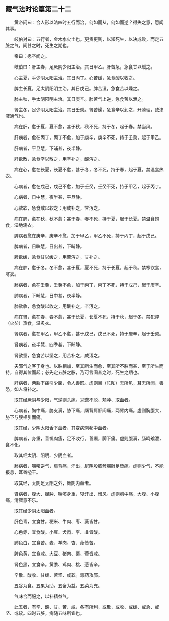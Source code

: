 ## 藏气法时论篇第二十二


&emsp;&emsp;黄帝问曰：合人形以法四时五行而治，何如而从，何如而逆？得失之意，愿闻其事。

&emsp;&emsp;岐伯对曰：五行者，金木水火土也。更贵更贱，以知死生，以决成败，而定五脏之气，间甚之时，死生之期也。

&emsp;&emsp;帝曰：愿卒闻之。

&emsp;&emsp;岐伯曰：肝主春，足厥阴少阳主治。其日甲乙。肝苦急，急食甘以缓之。

&emsp;&emsp;心主夏，手少阴太阳主治。其日丙丁。心苦缓，急食酸以收之。

&emsp;&emsp;脾主长夏，足太阴阳明主治。其日戊己。脾苦湿，急食苦以燥之。

&emsp;&emsp;肺主秋，手太阴阳明主治。其日庚辛。肺苦气上逆，急食苦以泄之。

&emsp;&emsp;肾主冬，足少阴太阳主治。其日壬癸。肾苦燥，急食辛以润之，开腠理，致津液通气也。

&emsp;&emsp;病在肝，愈于夏，夏不愈，甚于秋，秋不死，持于冬，起于春。禁当风。

&emsp;&emsp;肝病者，愈在丙丁，丙丁不愈，加于庚辛，庚辛不死，持于壬癸，起于甲乙。

&emsp;&emsp;肝病者，平旦慧，下晡甚，夜半静。

&emsp;&emsp;肝欲散，急食辛以散之，用辛补之，酸泻之。

&emsp;&emsp;病在心，愈在长夏，长夏不愈，甚于冬，冬不死，持于春，起于夏。禁温食热衣。

&emsp;&emsp;心病者，愈在戊己，戊己不愈，加于壬癸，壬癸不死，持于甲乙，起于丙丁。

&emsp;&emsp;心病者，日中慧，夜半甚，平旦静。

&emsp;&emsp;心欲软，急食咸以软之；用咸补之，甘泻之。

&emsp;&emsp;病在脾，愈在秋，秋不愈；甚于春，春不死，持于夏，起于长夏。禁温食饱食，湿地濡衣。

&emsp;&emsp;脾病者愈在庚辛，庚辛不愈，加于甲乙，甲乙不死，持于丙丁，起于戊己。

&emsp;&emsp;脾病者，日昳慧，日出甚，下晡静。

&emsp;&emsp;脾欲缓，急食甘以缓之，用苦泻之，甘补之。

&emsp;&emsp;病在肺，愈于冬。冬不愈，甚于夏，夏不死，持于长夏，起于秋。禁寒饮食，寒衣。

&emsp;&emsp;肺病者，愈在壬癸，壬癸不愈，加于丙丁，丙丁不死，持于戊己，起于庚辛。

&emsp;&emsp;肺病者，下晡慧，日中甚，夜半静。

&emsp;&emsp;肺欲收，急食酸以收之，用酸补之，辛泻之。

&emsp;&emsp;病在肾，愈在春，春不愈，甚于长夏，长夏不死，持于秋，起于冬，禁犯焠（火矣）热食，温炙衣。

&emsp;&emsp;肾病者，愈在甲乙，甲乙不愈，甚于戊己，戊己不死，持于庚辛，起于壬癸。

&emsp;&emsp;肾病者，夜半慧，四季甚，下晡静。

&emsp;&emsp;肾欲坚，急食苦以坚之，用苦补之，咸泻之。

&emsp;&emsp;夫邪气之客于身也。以胜相加，至其所生而愈，至其所不胜而甚，至于所生而持，自得其位而起；必先定五脏之脉，乃可言间甚之时，死生之期也。

&emsp;&emsp;肝病者，两胁下痛引少腹，令人善怒。虚则目（盳盳）无所见，耳无所闻，善恐，如人将补之。

&emsp;&emsp;取其经厥阴与少阳，气逆则头痛。耳聋不聪、颊肿、取血者。

&emsp;&emsp;心病者，胸中痛，胁支满，胁下痛，膺背肩胛间痛，两臂内痛。虚则胸腹大，胁下与腰相引而痛。

&emsp;&emsp;取其经，少阴太阳舌下血者，其变病刺郗中血者。

&emsp;&emsp;脾病者，身重，善饥肉痿，足不收行，善瘈，脚下痛。虚则腹满，肠鸣飧泄，食不化。

&emsp;&emsp;取其经太阴、阳明、少阴血者。

&emsp;&emsp;肺病者，喘咳逆气，肩背痛，汗出，尻阴股膝髀腨胻足皆痛。虚则少气，不能报息，耳聋嗌干。

&emsp;&emsp;取其经，太阴足太阳之外，厥阴内血者。

&emsp;&emsp;肾病者，腹大、胫肿、喘咳身重，寝汗出、憎风。虚则胸中痛，大腹、小腹痛，清厥意不乐。

&emsp;&emsp;取其经少阴太阳血者。

&emsp;&emsp;肝色青，宜食甘。粳米、牛肉、枣、葵皆甘。

&emsp;&emsp;心色赤，宜食酸。小豆、犬肉、李、韭皆酸。

&emsp;&emsp;肺色白，宜食苦。麦、羊肉、杏、薤皆苦。

&emsp;&emsp;脾色黄，宜食咸。大豆、猪肉、栗、藿皆咸。

&emsp;&emsp;肾色黑，宜食辛。黄黍、鸡肉、桃、葱皆辛。

&emsp;&emsp;辛散、酸收、甘缓、苦坚、咸软。毒药攻邪。

&emsp;&emsp;五谷为食。五果为助。五畜为益。五菜为充。

&emsp;&emsp;气味合而服之，以补精益气。

&emsp;&emsp;此五者，有辛、酸、甘、苦、咸，各有所利，或散，或收、或缓、或急、或坚、或软。四时五脏，病随五味所宜也。

